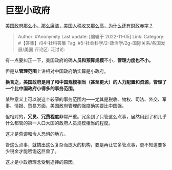 # 巨型小政府
[美国政府那么小，那么廉洁，美国人税收又那么高，为什么还有财政赤字？](https://www.zhihu.com/question/21658640/answer/2744928069)

> Author: #Anonymity
> Last update: [编辑于 2022-11-05]
> Link:
> Category: #【答集】/04-社科答集
> Tag: #5-社会科学/2-政治学/2g-国际关系/各国发展/美国
> 评论区:
> 泛讨论:

有一点要纠正一下，美国政府的确**人员和预算规模**不小，**管理力度也不小。**

但是从**管理范围**上讲相对中国政府确实算是小政府。

**换言之，美国政府是用了和中国规模相当（甚至更大）的人力配置和资源，管理了一个比中国政府小得多的事务范围。**

某种意义上可以说这个较窄的事务范围内——尤其是税收、物权、司法、外交、军事、情报、贸易方面，美国政府管理的强度确实要比中国强。

但相对的，**冗员、冗费程度**非常严重。冗余到了只管这么点事，居然用到了和几乎什么都管的第一人口大国的政府人员规模相当的程度。

这才是荒谬和令人恐惧的地方。

管这么点事，就搞出这么复杂而庞大的机构，要是再让它多管点事，更不知道要多少税金才能喂饱这巨兽了。

这才是小政府理念受到追捧的原因。
